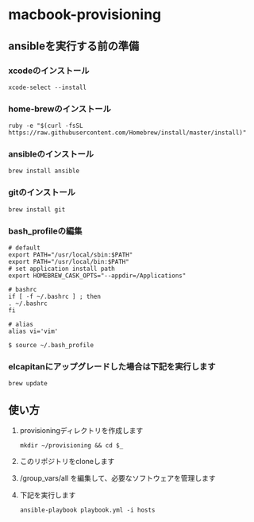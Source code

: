 # macbook-provisioning

## ansibleを実行する前の準備

### xcodeのインストール

~~~
xcode-select --install
~~~

### home-brewのインストール

~~~
ruby -e "$(curl -fsSL https://raw.githubusercontent.com/Homebrew/install/master/install)"
~~~

### ansibleのインストール

~~~
brew install ansible
~~~

### gitのインストール

~~~
brew install git
~~~

### bash_profileの編集

~~~
# default
export PATH="/usr/local/sbin:$PATH"
export PATH="/usr/local/bin:$PATH"
# set application install path
export HOMEBREW_CASK_OPTS="--appdir=/Applications"

# bashrc
if [ -f ~/.bashrc ] ; then
. ~/.bashrc
fi

# alias
alias vi='vim'
~~~

~~~
$ source ~/.bash_profile
~~~

### elcapitanにアップグレードした場合は下記を実行します

~~~
brew update
~~~

## 使い方

1. provisioningディレクトリを作成します

    ~~~
    mkdir ~/provisioning && cd $_
    ~~~

1. このリポジトリをcloneします
1. /group_vars/all を編集して、必要なソフトウェアを管理します

1. 下記を実行します

    ~~~
    ansible-playbook playbook.yml -i hosts
    ~~~
